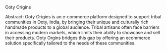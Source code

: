Ooty Origins

Abstract:
Ooty Origins is an e-commerce platform designed to support tribal communities in Ooty, India, by bringing their unique and culturally rich handmade products to a global audience. Tribal artisans often face barriers in accessing modern markets, which limits their ability to showcase and sell their products. Ooty Orgins bridges this gap by offering an ecommerce solution specifically tailored to the needs of these communities.
